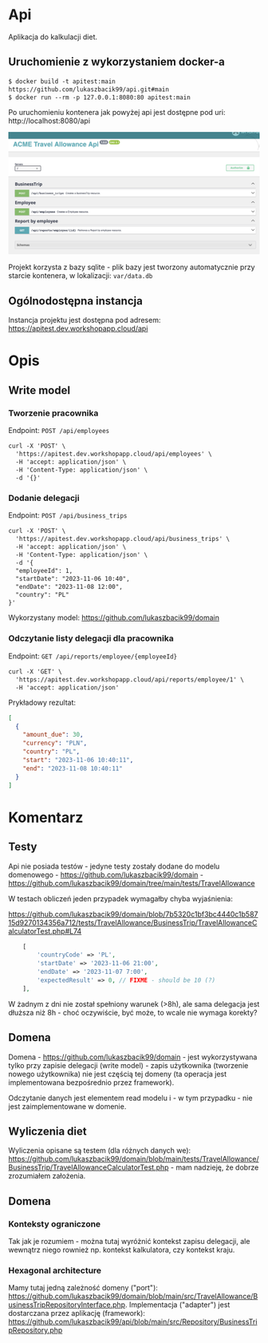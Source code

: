 # Api

Aplikacja do kalkulacji diet.

## Uruchomienie z wykorzystaniem docker-a

```shell
$ docker build -t apitest:main https://github.com/lukaszbacik99/api.git#main
$ docker run --rm -p 127.0.0.1:8080:80 apitest:main
```

Po uruchomieniu kontenera jak powyżej api jest dostępne pod uri: http://localhost:8080/api 

![screen](./doc/screen01.png)


Projekt korzysta z bazy sqlite - plik bazy jest tworzony automatycznie przy starcie kontenera, 
w lokalizacji: `var/data.db`

## Ogólnodostępna instancja

Instancja projektu jest dostępna pod adresem: https://apitest.dev.workshopapp.cloud/api

# Opis

## Write model

### Tworzenie pracownika

Endpoint: `POST /api/employees`

```shell
curl -X 'POST' \
  'https://apitest.dev.workshopapp.cloud/api/employees' \
  -H 'accept: application/json' \
  -H 'Content-Type: application/json' \
  -d '{}'
```

### Dodanie delegacji

Endpoint: `POST /api/business_trips`

```shell
curl -X 'POST' \
  'https://apitest.dev.workshopapp.cloud/api/business_trips' \
  -H 'accept: application/json' \
  -H 'Content-Type: application/json' \
  -d '{
  "employeeId": 1,
  "startDate": "2023-11-06 10:40",
  "endDate": "2023-11-08 12:00",
  "country": "PL"
}'
```

Wykorzystany model: https://github.com/lukaszbacik99/domain

### Odczytanie listy delegacji dla pracownika

Endpoint: `GET /api/reports/employee/{employeeId}`

```shell
curl -X 'GET' \
  'https://apitest.dev.workshopapp.cloud/api/reports/employee/1' \
  -H 'accept: application/json'
```

Prykładowy rezultat:
```json
[
  {
    "amount_due": 30,
    "currency": "PLN",
    "country": "PL",
    "start": "2023-11-06 10:40:11",
    "end": "2023-11-08 10:40:11"
  }
]
```

# Komentarz

## Testy

Api nie posiada testów - jedyne testy zostały dodane do modelu domenowego - https://github.com/lukaszbacik99/domain - 
https://github.com/lukaszbacik99/domain/tree/main/tests/TravelAllowance

W testach obliczeń jeden przypadek wymagałby chyba wyjaśnienia:

https://github.com/lukaszbacik99/domain/blob/7b5320c1bf3bc4440c1b58715d9270134356a712/tests/TravelAllowance/BusinessTrip/TravelAllowanceCalculatorTest.php#L74
```php
    [
        'countryCode' => 'PL',
        'startDate' => '2023-11-06 21:00',
        'endDate' => '2023-11-07 7:00',
        'expectedResult' => 0, // FIXME - should be 10 (?)
    ],
```

W żadnym z dni nie został spełniony warunek (>8h), ale sama delegacja jest dłuższa niż 8h - 
choć oczywiście, być może, to wcale nie wymaga korekty?

## Domena

Domena -  https://github.com/lukaszbacik99/domain - jest wykorzystywana tylko przy zapisie delegacji (write model) - 
zapis użytkownika (tworzenie nowego użytkownika) nie jest częścią tej domeny (ta operacja jest implementowana 
bezpośrednio przez framework).

Odczytanie danych jest elementem read modelu i - w tym przypadku - nie jest zaimplementowane w domenie. 

## Wyliczenia diet

Wyliczenia opisane są testem (dla różnych danych we):
https://github.com/lukaszbacik99/domain/blob/main/tests/TravelAllowance/BusinessTrip/TravelAllowanceCalculatorTest.php - 
mam nadzieję, że dobrze zrozumiałem założenia.

## Domena

### Konteksty ograniczone

Tak jak je rozumiem - można tutaj wyróżnić kontekst zapisu delegacji, ale wewnątrz niego rownież np. kontekst 
kalkulatora, czy kontekst kraju. 

### Hexagonal architecture

Mamy tutaj jedną zależność domeny ("port"): https://github.com/lukaszbacik99/domain/blob/main/src/TravelAllowance/BusinessTripRepositoryInterface.php.
Implementacja ("adapter") jest dostarczana przez aplikację (framework): https://github.com/lukaszbacik99/api/blob/main/src/Repository/BusinessTripRepository.php
